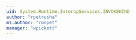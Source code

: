 ```yaml
---
uid: System.Runtime.InteropServices.INVOKEKIND
author: "rpetrusha"
ms.author: "ronpet"
manager: "wpickett"
---
```


